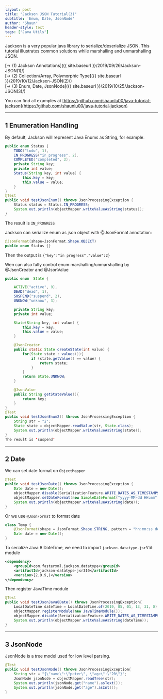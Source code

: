 ```yaml
---
layout: post
title: "Jackson JSON Tutorial(3)"
subtitle: 'Enum, Date, JsonNode'
author: "Shaun"
header-style: text
tags: ["Java Utils"]
---
```


Jackson is a very popular java library to serialize/deserialize JSON. 
This tutorial illustrates common solutions while marshalling and unmarshalling JSON.

[-> (1) Jackson Annotations]({{ site.baseurl }}/2019/09/26/Jackson-JSON(1)/)  
[-> (2) Collection/Array, Polymorphic Type]({{ site.baseurl }}/2019/10/12/Jackson-JSON(2)/)  
[-> (3) Enum, Date, JsonNode]({{ site.baseurl }}/2019/10/25/Jackson-JSON(3)/)   

You can find all examples at [https://github.com/shaunlu00/java-tutorial-jackson](https://github.com/shaunlu00/java-tutorial-jackson)

---
## 1 Enumeration Handling
By default, Jackson will represent Java Enums as String, for example:
```java
public enum Status {
    TODO("todo", 1),
    IN_PROGRESS("in progress", 2),
    COMPLETED("completed", 3);
    private String key;
    private int value;
    Status(String key, int value) { 
        this.key = key;
        this.value = value;
    }
}
@Test
public void testJsonEnum() throws JsonProcessingException {
    Status status = Status.IN_PROGRESS;
    System.out.println(objectMapper.writeValueAsString(status));
}
```
The result is `IN_PROGRESS`

Jackson can serialize enum as json object with @JsonFormat annotation:
```java
@JsonFormat(shape=JsonFormat.Shape.OBJECT)
public enum Status {}
```
Then the output is `{"key":"in progress","value":2}`

Wen can also fully control enum marshalling/unmarshalling by @JsonCreator and @JsonValue
```java
public enum  State {

    ACTIVE("active", 0),
    DEAD("dead", 1),
    SUSPEND("suspend", 2),
    UNKNOW("unknow", 3);

    private String key;
    private int value;

    State(String key, int value) {
        this.key = key;
        this.value = value;
    }

    @JsonCreator
    public static State createState(int value) {
        for(State state : values()){
            if (state.getValue() == value) {
                return state;
            }
        }
        return State.UNKNOW;
    }

    @JsonValue
    public String getStateValue(){
        return key;
    }
}
@Test
public void testJsonEnum2() throws JsonProcessingException {
    String str = "2";
    State state = objectMapper.readValue(str, State.class);
    System.out.println(objectMapper.writeValueAsString(state));
}
The result is 'suspend'
```

---
## 2 Date
We can set date format on `ObjectMapper`
```java
@Test
public void testJsonDate() throws JsonProcessingException {
    Date date = new Date();
    objectMapper.disable(SerializationFeature.WRITE_DATES_AS_TIMESTAMPS);
    objectMapper.setDateFormat(new SimpleDateFormat("yyyy-MM-dd HH:mm"));
    System.out.println(objectMapper.writeValueAsString(date));
}
```
Or we use `@JsonFormat` to format date
```java
class Temp {
    @JsonFormat(shape = JsonFormat.Shape.STRING, pattern = "hh:mm:ss dd-MM-yyyy")
    Date date = new Date();
}
```
To serialize Java 8 DateTime, we need to import `jackson-datatype-jsr310` module
```xml
<dependency>
    <groupId>com.fasterxml.jackson.datatype</groupId>
    <artifactId>jackson-datatype-jsr310</artifactId>
    <version>[2.9.9,)</version>
</dependency>
```
Then register JavaTime module
```java
@Test
public void testJsonJava8Date() throws JsonProcessingException{
    LocalDateTime dateTime = LocalDateTime.of(2019, 05, 01, 13, 31, 0);
    objectMapper.registerModule(new JavaTimeModule());
    objectMapper.disable(SerializationFeature.WRITE_DATES_AS_TIMESTAMPS);
    System.out.println(objectMapper.writeValueAsString(dateTime));
}
```

---
## 3 JsonNode
JsonNode is a tree model used for low level parsing.
```java
@Test
public void testJsonNode() throws JsonProcessingException{
    String str = "{\"name\":\"peter\", \"age\":\"20\"}";
    JsonNode jsonNode = objectMapper.readTree(str);
    System.out.println(jsonNode.get("name").asText());
    System.out.println(jsonNode.get("age").asInt());
}
```